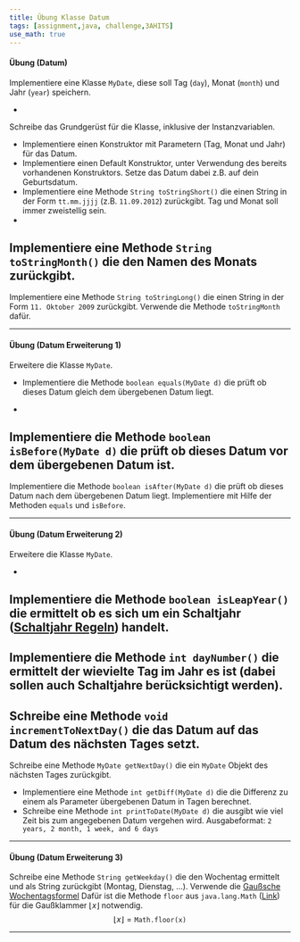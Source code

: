```yaml
---
title: Übung Klasse Datum
tags: [assignment,java, challenge,3AHITS]
use_math: true
---
```


#### Übung (Datum)

Implementiere eine Klasse `MyDate`, diese soll Tag (`day`), Monat (`month`) und Jahr (`year`) speichern.

- 
Schreibe das Grundgerüst für die Klasse, inklusive der Instanzvariablen.
- Implementiere einen Konstruktor mit Parametern (Tag, Monat und Jahr) für das Datum.
- Implementiere einen Default Konstruktor, unter Verwendung des bereits vorhandenen Konstruktors. Setze das Datum dabei z.B. auf dein Geburtsdatum.
- Implementiere eine Methode `String toStringShort()` die einen String in der Form `tt.mm.jjjj` (z.B. `11.09.2012`) zurückgibt. Tag und Monat soll immer zweistellig sein.
- 
Implementiere eine Methode `String toStringMonth()` die den Namen des Monats zurückgibt.
- 
Implementiere eine Methode `String toStringLong()` die einen String in der Form `11. Oktober 2009` zurückgibt. Verwende die Methode `toStringMonth` dafür.

---

#### Übung (Datum Erweiterung 1)

Erweitere die Klasse `MyDate`.

- Implementiere die Methode `boolean equals(MyDate d)` die prüft ob dieses Datum gleich dem übergebenen Datum liegt.

- 
Implementiere die Methode `boolean isBefore(MyDate d)` die prüft ob dieses Datum vor dem übergebenen Datum ist.
- 
Implementiere die Methode `boolean isAfter(MyDate d)` die prüft ob dieses Datum nach dem übergebenen Datum liegt. Implementiere mit Hilfe der Methoden `equals` und `isBefore`.

---

#### Übung (Datum Erweiterung 2)

Erweitere die Klasse `MyDate`.

- 
Implementiere die Methode `boolean isLeapYear()` die ermittelt ob es sich um ein Schaltjahr ([Schaltjahr Regeln](http://www.kalenderland.com/lexikon/schaltjahr-schaltregeln.php)) handelt.
- 
Implementiere die Methode `int dayNumber()` die ermittelt der wievielte Tag im Jahr es ist (dabei sollen auch Schaltjahre berücksichtigt werden).
- 
Schreibe eine Methode `void incrementToNextDay()` die das Datum auf das Datum des nächsten Tages setzt.
- 
Schreibe eine Methode `MyDate getNextDay()` die ein `MyDate` Objekt des nächsten Tages zurückgibt.
- Implementiere eine Methode `int getDiff(MyDate d)` die die Differenz zu einem als Parameter übergebenen Datum in Tagen berechnet. 
- Schreibe eine Methode `int printToDate(MyDate d)` die ausgibt wie viel Zeit bis zum angegebenen Datum vergehen wird.
Ausgabeformat: `2 years, 2 month, 1 week, and 6 days`


---

#### Übung (Datum Erweiterung 3)

Schreibe eine Methode `String getWeekday()` die den Wochentag ermittelt und als String zurückgibt (Montag, Dienstag, ...). Verwende die [Gaußsche Wochentagsformel](http://de.wikipedia.org/wiki/Gau%C3%9Fsche_Wochentagsformel)
Dafür ist die Methode 
`floor` aus `java.lang.Math`  ([Link](http://docs.oracle.com/javase/8/docs/api/java/lang/Math.html)) für die Gaußklammer $\lfloor x\rfloor$ notwendig.
$$
\lfloor x\rfloor = \mathtt{Math.floor(x)}
$$

---



